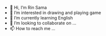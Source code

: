 - 👋 Hi, I’m Rin Sama 
- 👀 I’m interested in drawing and playing game 
- 🌱 I’m currently learning English   
- 💞️ I’m looking to collaborate on ...
- 📫 How to reach me ...

<!---
Dinhtu20052003/Dinhtu20052003 is a ✨ special ✨ repository because its `README.md` (this file) appears on your GitHub profile.
You can click the Preview link to take a look at your changes.
--->
